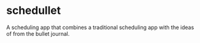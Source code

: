# schedullet
A scheduling app that combines a traditional scheduling app with the ideas of from the bullet journal.
